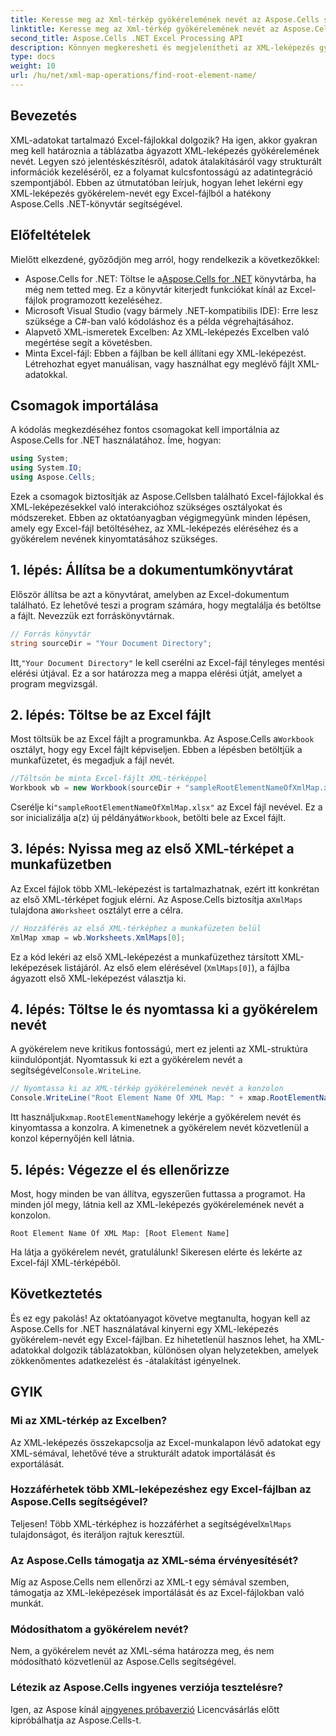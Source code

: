 ```yaml
---
title: Keresse meg az Xml-térkép gyökérelemének nevét az Aspose.Cells segítségével
linktitle: Keresse meg az Xml-térkép gyökérelemének nevét az Aspose.Cells segítségével
second_title: Aspose.Cells .NET Excel Processing API
description: Könnyen megkeresheti és megjelenítheti az XML-leképezés gyökérelem-nevét az Excelben az Aspose.Cells for .NET segítségével ezzel a lépésről lépésre mutató oktatóanyaggal.
type: docs
weight: 10
url: /hu/net/xml-map-operations/find-root-element-name/
---
```

## Bevezetés
XML-adatokat tartalmazó Excel-fájlokkal dolgozik? Ha igen, akkor gyakran meg kell határoznia a táblázatba ágyazott XML-leképezés gyökérelemének nevét. Legyen szó jelentéskészítésről, adatok átalakításáról vagy strukturált információk kezeléséről, ez a folyamat kulcsfontosságú az adatintegráció szempontjából. Ebben az útmutatóban leírjuk, hogyan lehet lekérni egy XML-leképezés gyökérelem-nevét egy Excel-fájlból a hatékony Aspose.Cells .NET-könyvtár segítségével.
## Előfeltételek
Mielőtt elkezdené, győződjön meg arról, hogy rendelkezik a következőkkel:
-  Aspose.Cells for .NET: Töltse le a[Aspose.Cells for .NET](https://releases.aspose.com/cells/net/) könyvtárba, ha még nem tetted meg. Ez a könyvtár kiterjedt funkciókat kínál az Excel-fájlok programozott kezeléséhez.
- Microsoft Visual Studio (vagy bármely .NET-kompatibilis IDE): Erre lesz szüksége a C#-ban való kódoláshoz és a példa végrehajtásához.
- Alapvető XML-ismeretek Excelben: Az XML-leképezés Excelben való megértése segít a követésben.
- Minta Excel-fájl: Ebben a fájlban be kell állítani egy XML-leképezést. Létrehozhat egyet manuálisan, vagy használhat egy meglévő fájlt XML-adatokkal.
## Csomagok importálása
A kódolás megkezdéséhez fontos csomagokat kell importálnia az Aspose.Cells for .NET használatához. Íme, hogyan:
```csharp
using System;
using System.IO;
using Aspose.Cells;
```
Ezek a csomagok biztosítják az Aspose.Cellsben található Excel-fájlokkal és XML-leképezésekkel való interakcióhoz szükséges osztályokat és módszereket.
Ebben az oktatóanyagban végigmegyünk minden lépésen, amely egy Excel-fájl betöltéséhez, az XML-leképezés eléréséhez és a gyökérelem nevének kinyomtatásához szükséges.
## 1. lépés: Állítsa be a dokumentumkönyvtárat
Először állítsa be azt a könyvtárat, amelyben az Excel-dokumentum található. Ez lehetővé teszi a program számára, hogy megtalálja és betöltse a fájlt. Nevezzük ezt forráskönyvtárnak.
```csharp
// Forrás könyvtár
string sourceDir = "Your Document Directory";
```
 Itt,`"Your Document Directory"` le kell cserélni az Excel-fájl tényleges mentési elérési útjával. Ez a sor határozza meg a mappa elérési útját, amelyet a program megvizsgál.
## 2. lépés: Töltse be az Excel fájlt
 Most töltsük be az Excel fájlt a programunkba. Az Aspose.Cells a`Workbook` osztályt, hogy egy Excel fájlt képviseljen. Ebben a lépésben betöltjük a munkafüzetet, és megadjuk a fájl nevét.
```csharp
//Töltsön be minta Excel-fájlt XML-térképpel
Workbook wb = new Workbook(sourceDir + "sampleRootElementNameOfXmlMap.xlsx");
```
 Cserélje ki`"sampleRootElementNameOfXmlMap.xlsx"` az Excel fájl nevével. Ez a sor inicializálja a(z) új példányát`Workbook`, betölti bele az Excel fájlt. 
## 3. lépés: Nyissa meg az első XML-térképet a munkafüzetben
 Az Excel fájlok több XML-leképezést is tartalmazhatnak, ezért itt konkrétan az első XML-térképet fogjuk elérni. Az Aspose.Cells biztosítja a`XmlMaps` tulajdona a`Worksheet` osztályt erre a célra.
```csharp
// Hozzáférés az első XML-térképhez a munkafüzeten belül
XmlMap xmap = wb.Worksheets.XmlMaps[0];
```
Ez a kód lekéri az első XML-leképezést a munkafüzethez társított XML-leképezések listájáról. Az első elem elérésével (`XmlMaps[0]`), a fájlba ágyazott első XML-leképezést választja ki.
## 4. lépés: Töltse le és nyomtassa ki a gyökérelem nevét
 A gyökérelem neve kritikus fontosságú, mert ez jelenti az XML-struktúra kiindulópontját. Nyomtassuk ki ezt a gyökérelem nevét a segítségével`Console.WriteLine`.
```csharp
// Nyomtassa ki az XML-térkép gyökérelemének nevét a konzolon
Console.WriteLine("Root Element Name Of XML Map: " + xmap.RootElementName);
```
 Itt használjuk`xmap.RootElementName`hogy lekérje a gyökérelem nevét és kinyomtassa a konzolra. A kimenetnek a gyökérelem nevét közvetlenül a konzol képernyőjén kell látnia.
## 5. lépés: Végezze el és ellenőrizze
Most, hogy minden be van állítva, egyszerűen futtassa a programot. Ha minden jól megy, látnia kell az XML-leképezés gyökérelemének nevét a konzolon.
```plaintext
Root Element Name Of XML Map: [Root Element Name]
```
Ha látja a gyökérelem nevét, gratulálunk! Sikeresen elérte és lekérte az Excel-fájl XML-térképéből.
## Következtetés
És ez egy pakolás! Az oktatóanyagot követve megtanulta, hogyan kell az Aspose.Cells for .NET használatával kinyerni egy XML-leképezés gyökérelem-nevét egy Excel-fájlban. Ez hihetetlenül hasznos lehet, ha XML-adatokkal dolgozik táblázatokban, különösen olyan helyzetekben, amelyek zökkenőmentes adatkezelést és -átalakítást igényelnek.
## GYIK
### Mi az XML-térkép az Excelben?
Az XML-leképezés összekapcsolja az Excel-munkalapon lévő adatokat egy XML-sémával, lehetővé téve a strukturált adatok importálását és exportálását.
### Hozzáférhetek több XML-leképezéshez egy Excel-fájlban az Aspose.Cells segítségével?
 Teljesen! Több XML-térképhez is hozzáférhet a segítségével`XmlMaps` tulajdonságot, és iteráljon rajtuk keresztül.
### Az Aspose.Cells támogatja az XML-séma érvényesítését?
Míg az Aspose.Cells nem ellenőrzi az XML-t egy sémával szemben, támogatja az XML-leképezések importálását és az Excel-fájlokban való munkát.
### Módosíthatom a gyökérelem nevét?
Nem, a gyökérelem nevét az XML-séma határozza meg, és nem módosítható közvetlenül az Aspose.Cells segítségével.
### Létezik az Aspose.Cells ingyenes verziója tesztelésre?
 Igen, az Aspose kínál a[ingyenes próbaverzió](https://releases.aspose.com/) Licencvásárlás előtt kipróbálhatja az Aspose.Cells-t.